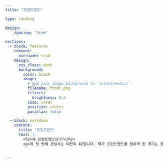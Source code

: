 ```yaml
---
title: "프런트엔드"

type: landing

design:
    spacing: "5rem"

sections:
  - block: features
    content:
      username: read
    design:
      css_class: dark
      background: 
        color: black
        image:
          # Add your image background to `assets/media/`.
          filename: front.png
          filters:
            brightness: 0.5
          size: cover
          position: center
          parallax: false

  - block: markdown
    content:
      title: '프런트엔드'
      text: |-
        <h2>왜 프런트엔드인가?</h2>
        <p>제 첫 번째 관심사는 여전히 AI입니다. 제가 프런트엔드를 접하게 된 계기는 동아리에서 웹사이트를 만드는 데 인원이 부족해 급하게 리액트를 배워 프로젝트에 참여하게 된 순간입니다. 이 과정에서 많은 어려움과 시행착오가 있었지만, 화면에 제가 코딩한 결과물이 나타나는 것을 보며 즐거움을 느꼈습니다. 그래서 앞으로 취미로 프런트엔드 개발을 꾸준히 공부해 나갈 생각입니다.</p>


---
```

